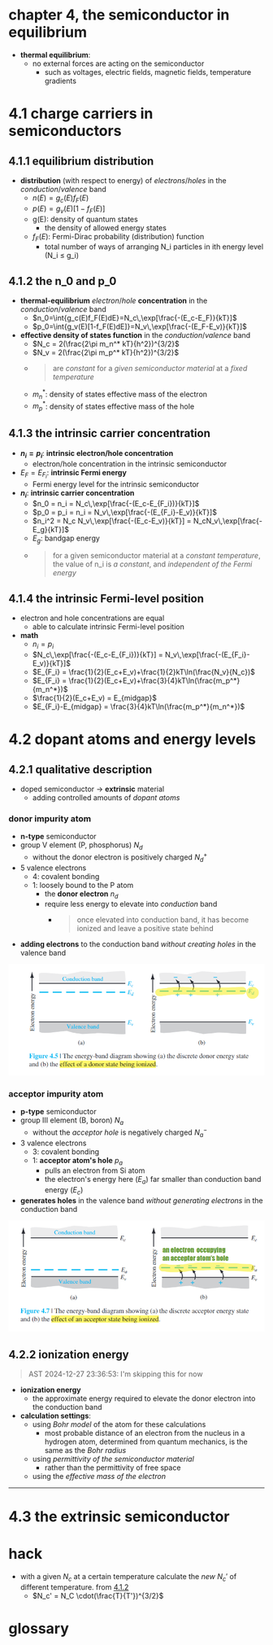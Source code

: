 # chapter 4, the semiconductor in equilibrium

- **thermal equilibrium**:
  - no external forces are acting on the semiconductor
    - such as voltages, electric fields, magnetic fields, temperature gradients

# 4.1 charge carriers in semiconductors

## 4.1.1 equilibrium distribution

- **distribution** (with respect to energy) of *electrons*/*holes* in the *conduction*/*valence* band
  - $n(E)=g_c(E)f_F(E)$
  - $p(E)=g_v(E)[1-f_F(E)]$
  - g(E): density of quantum states
    - the density of allowed energy states
  - $f_F(E)$: Fermi-Dirac probability (distribution) function
    - total number of ways of arranging N_i particles in ith energy level (N_i ≤ g_i)

## 4.1.2 the n_0 and p_0

- **thermal-equilibrium** *electron*/*hole* **concentration** in the *conduction*/*valence* band
  - $n_0=\int{g_c(E)f_F(E)dE}=N_c\,\exp[\frac{-(E_c-E_F)}{kT}]$
  - $p_0=\int{g_v(E)[1-f_F(E)dE]}=N_v\,\exp[\frac{-(E_F-E_v)}{kT}]$
- **effective density of states function** in the *conduction*/*valence* band
  - $N_c = 2(\frac{2\pi m_n^* kT}{h^2})^{3/2}$
  - $N_v = 2(\frac{2\pi m_p^* kT}{h^2})^{3/2}$
  - > are *constant* for a *given semiconductor material* at a *fixed temperature*
  - $m_n^*$: density of states effective mass of the electron
  - $m_p^*$: density of states effective mass of the hole

## 4.1.3 the intrinsic carrier concentration

- **$n_i = p_i$**: **intrinsic electron/hole concentration** 
  - electron/hole concentration in the intrinsic semiconductor
- $E_F = E_{F_i}$: **intrinsic Fermi energy**
  - Fermi energy level for the intrinsic semiconductor
- **$n_i$**: **intrinsic carrier concentration**
  - $n_0 = n_i = N_c\,\exp[\frac{-(E_c-E_{F_i})}{kT}]$
  - $p_0 = p_i = n_i = N_v\,\exp[\frac{-(E_{F_i}-E_v)}{kT}]$
  - $n_i^2 = N_c N_v\,\exp[\frac{-(E_c-E_v)}{kT}] = N_cN_v\,\exp[\frac{-E_g}{kT}]$
  - $E_g$: bandgap energy
  - > for a given semiconductor material at a *constant temperature*, the value of n_i is *a constant*, and *independent of the Fermi energy*

## 4.1.4 the intrinsic Fermi-level position

- electron and hole concentrations are equal
  - able to calculate intrinsic Fermi-level position
- **math**
  - $n_i=p_i$
  - $N_c\,\exp[\frac{-(E_c-E_{F_i})}{kT}] = N_v\,\exp[\frac{-(E_{F_i}-E_v)}{kT}]$
  - $E_{F_i} = \frac{1}{2}(E_c+E_v)+\frac{1}{2}kT\ln(\frac{N_v}{N_c})$
  - $E_{F_i} = \frac{1}{2}(E_c+E_v)+\frac{3}{4}kT\ln(\frac{m_p^*}{m_n^*})$
  - $\frac{1}{2}(E_c+E_v) = E_{midgap}$
  - $E_{F_i}-E_{midgap} = \frac{3}{4}kT\ln(\frac{m_p^*}{m_n^*})$

# 4.2 dopant atoms and energy levels

## 4.2.1 qualitative description

- doped semiconductor -> **extrinsic** material
  - adding controlled amounts of *dopant atoms*

### donor impurity atom

- **n-type** semiconductor
- group V element (P, phosphorus) $N_d$
  - without the donor electron is positively charged $N_d^+$
- 5 valence electrons
  - 4: covalent bonding
  - 1: loosely bound to the P atom
    - the **donor electron** $n_d$
    - require less energy to elevate into *conduction* band
      - > once elevated into conduction band, it has become ionized and leave a positive state behind
- **adding electrons** to the conduction band *without creating holes* in the valence band

![figure 4.5](attachments/F-4.5.png)

### acceptor impurity atom 

- **p-type** semiconductor
- group III element (B, boron) $N_a$
  - without the *acceptor hole* is negatively charged $N_a^-$
- 3 valence electrons
  - 3: covalent bonding
  - 1: **acceptor atom's hole** $p_a$
    - pulls an electron from Si atom
    - the electron's energy here ($E_a$) far smaller than conduction band energy ($E_c$)
- **generates holes** in the valence band *without generating electrons* in the conduction band

![figure 4.6](attachments/F-4.6.png)

## 4.2.2 ionization energy

> AST 2024-12-27 23:36:53: I'm skipping this for now 

- **ionization energy**
  - the approximate energy required to elevate the donor electron into the conduction band
- **calculation settings**:
  - using *Bohr model* of the atom for these calculations
    - most probable distance of an electron from the nucleus in a hydrogen atom, determined from quantum mechanics, is the same as the *Bohr radius*
  - using *permittivity of the semiconductor material*
    - rather than the permittivity of free space
  - using the *effective mass of the electron*
---

# 4.3 the extrinsic semiconductor

# hack

- with a given $N_c$ at a certain temperature calculate the *new* $N_c'$ of different temperature. from [4.1.2](#412-the-n_0-and-p_0)
  - $N_c' = N_C \cdot(\frac{T}{T'})^{3/2}$

# glossary